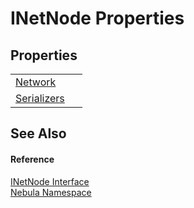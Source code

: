 # INetNode Properties




## Properties
<table>
<tr>
<td><a href="P_Nebula_INetNode_Network">Network</a></td>
<td> </td></tr>
<tr>
<td><a href="P_Nebula_INetNode_Serializers">Serializers</a></td>
<td> </td></tr>
</table>

## See Also


#### Reference
<a href="T_Nebula_INetNode">INetNode Interface</a>  
<a href="N_Nebula">Nebula Namespace</a>  
